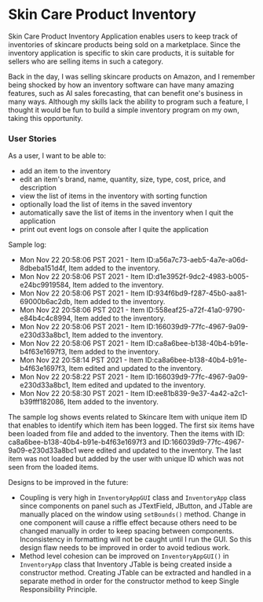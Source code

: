 # Skin Care Product Inventory

Skin Care Product Inventory Application enables users to keep track of inventories of skincare products being sold on a marketplace. Since the inventory application is specific to skin care products, it is suitable for sellers who are selling items in such a category. 

Back in the day, I was selling skincare products on Amazon, and I remember being shocked by how an inventory software can have many amazing features, such as AI sales forecasting, that can benefit one's business in many ways. Although my skills lack the ability to program such a feature, I thought it would be fun to build a simple inventory program on my own, taking this opportunity.

### User Stories

As a user, I want to be able to:

- add an item to the inventory
- edit an item's brand, name, quantity, size, type, cost, price, and description
- view the list of items in the inventory with sorting function
- optionally load the list of items in the saved inventory
- automatically save the list of items in the inventory when I quit the application
- print out event logs on console after I quite the application

Sample log:

- Mon Nov 22 20:58:06 PST 2021 - Item ID:a56a7c73-aeb5-4a7e-a06d-8dbeba151d4f, Item added to the inventory.
- Mon Nov 22 20:58:06 PST 2021 - Item ID:d1e3952f-9dc2-4983-b005-e24bc9919584, Item added to the inventory.
- Mon Nov 22 20:58:06 PST 2021 - Item ID:934f6bd9-f287-45b0-aa81-69000b6ac2db, Item added to the inventory.
- Mon Nov 22 20:58:06 PST 2021 - Item ID:558eaf25-a72f-41a0-9790-e84b4c4c8994, Item added to the inventory.
- Mon Nov 22 20:58:06 PST 2021 - Item ID:166039d9-77fc-4967-9a09-e230d33a8bc1, Item added to the inventory.
- Mon Nov 22 20:58:06 PST 2021 - Item ID:ca8a6bee-b138-40b4-b91e-b4f63e1697f3, Item added to the inventory.
- Mon Nov 22 20:58:14 PST 2021 - Item ID:ca8a6bee-b138-40b4-b91e-b4f63e1697f3, Item edited and updated to the inventory.
- Mon Nov 22 20:58:22 PST 2021 - Item ID:166039d9-77fc-4967-9a09-e230d33a8bc1, Item edited and updated to the inventory.
- Mon Nov 22 20:58:30 PST 2021 - Item ID:ee81b839-9e37-4a42-a2c1-b39fff182086, Item added to the inventory.

The sample log shows events related to Skincare Item with unique item ID that enables to identify which item has been logged. 
The first six items have been loaded from file and added to the inventory.
Then the items with ID: ca8a6bee-b138-40b4-b91e-b4f63e1697f3 and ID:166039d9-77fc-4967-9a09-e230d33a8bc1 were edited and updated to the inventory.
The last item was not loaded but added by the user with unique ID which was not seen from the loaded items.

Designs to be improved in the future:

- Coupling is very high in ```InventoryAppGUI``` class and ```InventoryApp``` class since components on panel such as JTextField, JButton, and JTable are manually placed on the window using ```setBounds()``` method. Change in one component will cause a riffle effect because others need to be changed manually in order to keep spacing between components. Inconsistency in formatting will not be caught until I run the GUI. So this design flaw needs to be improved in order to avoid tedious work.
- Method level cohesion can be improved on ```InventoryAppGUI()``` in ```InventoryApp``` class that Inventory JTable is being created inside a constructor method. Creating JTable can be extracted and handled in a separate method in order for the constructor method to keep Single Responsibility Principle.

